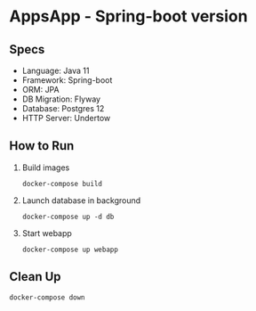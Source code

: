 AppsApp - Spring-boot version
=============================

Specs
-----

* Language: Java 11
* Framework: Spring-boot
* ORM: JPA
* DB Migration: Flyway
* Database: Postgres 12
* HTTP Server: Undertow

How to Run
----------

1. Build images

    ```commandline
    docker-compose build
    ```

2. Launch database in background

    ```commandline
    docker-compose up -d db
    ```

3. Start webapp

    ```commandline
    docker-compose up webapp
    ```

Clean Up
--------

```commandline
docker-compose down
```
